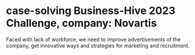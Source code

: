 # case-solving Business-Hive 2023 Challenge, company: Novartis

Faced with lack of workforce, we need to improve advertisements of the company, get innovative ways and strategies for marketing and recruitment.
